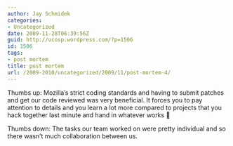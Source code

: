 ```yaml
---
author: Jay Schmidek
categories:
- Uncategorized
date: 2009-11-28T06:39:56Z
guid: http://ucosp.wordpress.com/?p=1506
id: 1506
tags:
- post mortem
title: post mortem
url: /2009-2010/uncategorized/2009/11/post-mortem-4/
---
```


Thumbs up: Mozilla&#8217;s strict coding standards and having to submit patches and get our code reviewed was very beneficial. It forces you to pay attention to details and you learn a lot more compared to projects that you hack together last minute and hand in whatever works 🙂

Thumbs down: The tasks our team worked on were pretty individual and so there wasn&#8217;t much collaboration between us.